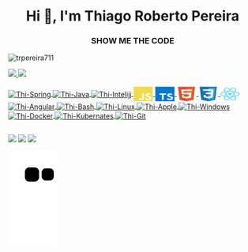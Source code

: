 <h1 align="center">Hi 👋, I'm Thiago Roberto Pereira</h1>
<h3 align="center">SHOW ME THE CODE</h3>

<p align="left"> <img src="https://komarev.com/ghpvc/?username=trpereira711&label=Profile%20views&color=0e75b6&style=flat" alt="trpereira711" /> </p>

 <div>
  <a href="https://github.com/trpereira711">
  <img height="160em" src="https://github-readme-stats.vercel.app/api?username=trpereira711&show_icons=true&theme=tokyonight&include_all_commits=true&count_private=true"/>
  <img height="160em" src="https://github-readme-stats.vercel.app/api/top-langs/?username=trpereira711&layout=compact&langs_count=7&theme=tokyonight"/>
</div>
  
<div style="display: inline_block"><br>
  <img align="center" alt="Thi-Spring" height="40" width="50" src="https://cdn.jsdelivr.net/gh/devicons/devicon/icons/java/java-original-wordmark.svg" />
  <img align="center" alt="Thi-Java" height="40" width="50" src="https://cdn.jsdelivr.net/gh/devicons/devicon/icons/spring/spring-original-wordmark.svg" />
  <img align="center" alt="Thi-Intelijj" height="30" width="40" src="https://cdn.jsdelivr.net/gh/devicons/devicon/icons/intellij/intellij-original.svg" />
  <img align="center" alt="Thi-Js" height="30" width="40" src="https://raw.githubusercontent.com/devicons/devicon/master/icons/javascript/javascript-plain.svg">
  <img align="center" alt="Thi-Ts" height="30" width="40" src="https://raw.githubusercontent.com/devicons/devicon/master/icons/typescript/typescript-plain.svg">
  <img align="center" alt="Thi-HTML" height="30" width="40" src="https://raw.githubusercontent.com/devicons/devicon/master/icons/html5/html5-original.svg">
  <img align="center" alt="Thi-CSS" height="30" width="40" src="https://raw.githubusercontent.com/devicons/devicon/master/icons/css3/css3-original.svg">
  <img align="center" alt="Thi-React" height="30" width="40" src="https://raw.githubusercontent.com/devicons/devicon/master/icons/react/react-original.svg">
  <img align="center" alt="Thi-Angular" height="30" width="40" src="https://cdn.jsdelivr.net/gh/devicons/devicon/icons/angularjs/angularjs-plain.svg" />
  <img align="center" alt="Thi-Bash" height="35" width="40" src="https://cdn.jsdelivr.net/gh/devicons/devicon/icons/bash/bash-original.svg" />
  <img align="center" alt="Thi-Linux" height="30" width="40" src="https://cdn.jsdelivr.net/gh/devicons/devicon/icons/linux/linux-original.svg" />
  <img align="center" alt="Thi-Apple" height="30" width="40" src="https://cdn.jsdelivr.net/gh/devicons/devicon/icons/apple/apple-original.svg" />
  <img align="center" alt="Thi-Windows" height="30" width="40" src="https://cdn.jsdelivr.net/gh/devicons/devicon/icons/windows8/windows8-original.svg" />
  <img align="center" alt="Thi-Docker" height="35" width="40" src="https://cdn.jsdelivr.net/gh/devicons/devicon/icons/docker/docker-original-wordmark.svg" />
  <img align="center" alt="Thi-Kubernates" height="40" width="50" src="https://cdn.jsdelivr.net/gh/devicons/devicon/icons/kubernetes/kubernetes-plain-wordmark.svg" />
  <img align="center" alt="Thi-Git" height="30" width="40" src="https://cdn.jsdelivr.net/gh/devicons/devicon/icons/git/git-original.svg" />
</div>
  
##
  
 <div> 
  <a href="https://discord.gg/pDk5RVrH" target="_blank"><img src="https://img.shields.io/badge/Discord-7289DA?style=for-the-badge&logo=discord&logoColor=white" target="_blank"></a> 
  <a href = "mailto:thiagotecnlogi@gmail.com"><img src="https://img.shields.io/badge/-Gmail-%23333?style=for-the-badge&logo=gmail&logoColor=white" target="_blank"></a>
  <a href="https://www.linkedin.com/in/thiago-roberto-pereira-2b2a89106" target="_blank"><img src="https://img.shields.io/badge/-LinkedIn-%230077B5?style=for-the-badge&logo=linkedin&logoColor=white" target="_blank"></a> 
 
  ![Snake animation](https://github.com/rafaballerini/rafaballerini/blob/output/github-contribution-grid-snake.svg)
 
</div>


